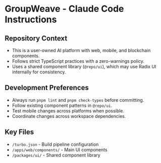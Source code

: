 # GroupWeave - Claude Code Instructions

## Repository Context
- This is a user-owned AI platform with web, mobile, and blockchain components.
- Follows strict TypeScript practices with a zero-warnings policy.
- Uses a shared component library (`@repo/ui`), which may use Radix UI internally for consistency.

## Development Preferences
- Always run `pnpm lint` and `pnpm check-types` before committing.
- Follow existing component patterns in `@repo/ui`.
- Test mobile changes across platforms when possible.
- Coordinate changes across workspace dependencies.

## Key Files
- `/turbo.json` - Build pipeline configuration
- `/apps/web/components/` - Main UI components
- `/packages/ui/` - Shared component library
